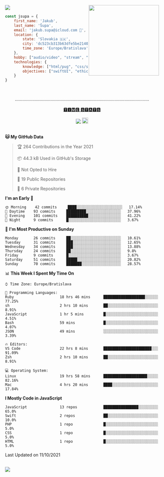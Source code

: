 
<img src="https://creepy-corp.eu/pika-bg.png">
<img align='right' src="https://creepy-corp.eu/pika.gif" width="230">
<br>

```js
const jsupa = {
    first_name: 'Jakub',
    last_name: 'Šupa',
    email: 'jakub.supa@icloud.com 📧',
    location: {
        state: 'Slovakia 🇸🇰',
        city: 'dc523cb313b63dfe5be2140b0c05b3bc',
        time_zone: 'Europe/Bratislava'
    },
    hobby: ["audio/video", "stream", "3D modelling/printing", "crypto (XRP 🤍)", "IoT/DIY", "tech"],
    technologies: {
        knowledge: ["html/pug", "css/scss", "javascript/jquery", "vue/react", "nodejs", "ruby on rails", "php", "pgsql/mysql"],
        objectives: ["swiftUI", "ethical hacking", "boost all knowledge to master class"]
    }
}

  ```

<br>
<p align="center">
.............................................................................................................
<br><br>
<a href="https://wakatime.com/@jsupa">🆃🅸🅼🅴 🆂🆃🅰🆃🆂</a>
<br><br>
<img src="https://visitor-badge.laobi.icu/badge?page_id=jsupa.jsupa">
<a href='https://ko-fi.com/Y8Y246Y0V' target='_blank'>
    <img src="https://img.shields.io/badge/buy%20me%20a%20coffee-donate-yellow.svg" alt="Buy Me A Coffee donate button" height="20px"/>
</a>
<br><br>

<!--START_SECTION:waka-->
**🐱 My GitHub Data** 

> 🏆 264 Contributions in the Year 2021
 > 
> 📦 44.3 kB Used in GitHub's Storage 
 > 
> 🚫 Not Opted to Hire
 > 
> 📜 19 Public Repositories 
 > 
> 🔑 6 Private Repositories  
 > 
**I'm an Early 🐤** 

```text
🌞 Morning    42 commits     ████░░░░░░░░░░░░░░░░░░░░░   17.14% 
🌆 Daytime    93 commits     █████████░░░░░░░░░░░░░░░░   37.96% 
🌃 Evening    101 commits    ██████████░░░░░░░░░░░░░░░   41.22% 
🌙 Night      9 commits      █░░░░░░░░░░░░░░░░░░░░░░░░   3.67%

```
📅 **I'm Most Productive on Sunday** 

```text
Monday       26 commits     ██░░░░░░░░░░░░░░░░░░░░░░░   10.61% 
Tuesday      31 commits     ███░░░░░░░░░░░░░░░░░░░░░░   12.65% 
Wednesday    34 commits     ███░░░░░░░░░░░░░░░░░░░░░░   13.88% 
Thursday     24 commits     ██░░░░░░░░░░░░░░░░░░░░░░░   9.8% 
Friday       9 commits      █░░░░░░░░░░░░░░░░░░░░░░░░   3.67% 
Saturday     51 commits     █████░░░░░░░░░░░░░░░░░░░░   20.82% 
Sunday       70 commits     ███████░░░░░░░░░░░░░░░░░░   28.57%

```


📊 **This Week I Spent My Time On** 

```text
⌚︎ Time Zone: Europe/Bratislava

💬 Programming Languages: 
Ruby                     18 hrs 46 mins      ███████████████████░░░░░░   77.25% 
sh                       2 hrs 10 mins       ██░░░░░░░░░░░░░░░░░░░░░░░   8.91% 
JavaScript               1 hr 5 mins         █░░░░░░░░░░░░░░░░░░░░░░░░   4.51% 
Bash                     59 mins             █░░░░░░░░░░░░░░░░░░░░░░░░   4.07% 
JSON                     49 mins             ░░░░░░░░░░░░░░░░░░░░░░░░░   3.39%

🔥 Editors: 
VS Code                  22 hrs 8 mins       ██████████████████████░░░   91.09% 
Zsh                      2 hrs 10 mins       ██░░░░░░░░░░░░░░░░░░░░░░░   8.91%

💻 Operating System: 
Linux                    19 hrs 58 mins      ████████████████████░░░░░   82.16% 
Mac                      4 hrs 20 mins       ████░░░░░░░░░░░░░░░░░░░░░   17.84%

```

**I Mostly Code in JavaScript** 

```text
JavaScript               13 repos            ████████████████░░░░░░░░░   65.0% 
Swift                    2 repos             ██░░░░░░░░░░░░░░░░░░░░░░░   10.0% 
PHP                      1 repo              █░░░░░░░░░░░░░░░░░░░░░░░░   5.0% 
CSS                      1 repo              █░░░░░░░░░░░░░░░░░░░░░░░░   5.0% 
HTML                     1 repo              █░░░░░░░░░░░░░░░░░░░░░░░░   5.0%

```



 Last Updated on 11/10/2021
<!--END_SECTION:waka-->

</p><br>
<img src="https://creepy-corp.eu/pika-bg-bottom.png">

